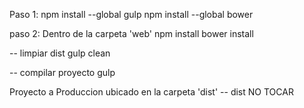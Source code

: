 Paso 1:
	npm install --global gulp
	npm install --global bower

paso 2: Dentro de la carpeta 'web'
	npm   install
	bower install

-- limpiar dist
	gulp clean

-- compilar proyecto
	gulp

Proyecto a Produccion ubicado en la carpeta 'dist'
-- dist NO TOCAR